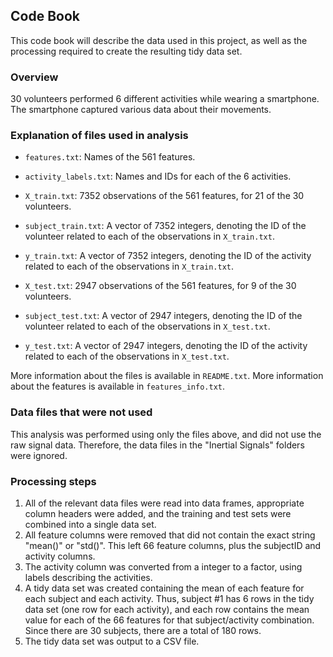 ## Code Book

This code book will describe the data used in this project, as well as the processing required to create the resulting tidy data set.

### Overview

30 volunteers performed 6 different activities while wearing a smartphone. The smartphone captured various data about their movements.

### Explanation of files used in analysis

* `features.txt`: Names of the 561 features.
* `activity_labels.txt`: Names and IDs for each of the 6 activities.

* `X_train.txt`: 7352 observations of the 561 features, for 21 of the 30 volunteers.
* `subject_train.txt`: A vector of 7352 integers, denoting the ID of the volunteer related to each of the observations in `X_train.txt`.
* `y_train.txt`: A vector of 7352 integers, denoting the ID of the activity related to each of the observations in `X_train.txt`.

* `X_test.txt`: 2947 observations of the 561 features, for 9 of the 30 volunteers.
* `subject_test.txt`: A vector of 2947 integers, denoting the ID of the volunteer related to each of the observations in `X_test.txt`.
* `y_test.txt`: A vector of 2947 integers, denoting the ID of the activity related to each of the observations in `X_test.txt`.

More information about the files is available in `README.txt`. More information about the features is available in `features_info.txt`.

### Data files that were not used

This analysis was performed using only the files above, and did not use the raw signal data. Therefore, the data files in the "Inertial Signals" folders were ignored.

### Processing steps

1. All of the relevant data files were read into data frames, appropriate column headers were added, and the training and test sets were combined into a single data set.
2. All feature columns were removed that did not contain the exact string "mean()" or "std()". This left 66 feature columns, plus the subjectID and activity columns.
3. The activity column was converted from a integer to a factor, using labels describing the activities.
4. A tidy data set was created containing the mean of each feature for each subject and each activity. Thus, subject #1 has 6 rows in the tidy data set (one row for each activity), and each row contains the mean value for each of the 66 features for that subject/activity combination. Since there are 30 subjects, there are a total of 180 rows.
5. The tidy data set was output to a CSV file.
